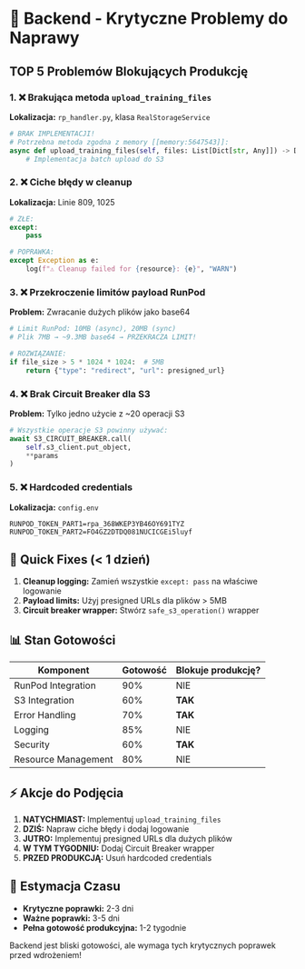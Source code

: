 # 🚨 Backend - Krytyczne Problemy do Naprawy

## TOP 5 Problemów Blokujących Produkcję

### 1. ❌ Brakująca metoda `upload_training_files`
**Lokalizacja:** `rp_handler.py`, klasa `RealStorageService`
```python
# BRAK IMPLEMENTACJI!
# Potrzebna metoda zgodna z memory [[memory:5647543]]:
async def upload_training_files(self, files: List[Dict[str, Any]]) -> Dict[str, Any]:
    # Implementacja batch upload do S3
```

### 2. ❌ Ciche błędy w cleanup
**Lokalizacja:** Linie 809, 1025
```python
# ZŁE:
except:
    pass

# POPRAWKA:
except Exception as e:
    log(f"⚠️ Cleanup failed for {resource}: {e}", "WARN")
```

### 3. ❌ Przekroczenie limitów payload RunPod
**Problem:** Zwracanie dużych plików jako base64
```python
# Limit RunPod: 10MB (async), 20MB (sync)
# Plik 7MB → ~9.3MB base64 → PRZEKRACZA LIMIT!

# ROZWIĄZANIE:
if file_size > 5 * 1024 * 1024:  # 5MB
    return {"type": "redirect", "url": presigned_url}
```

### 4. ❌ Brak Circuit Breaker dla S3
**Problem:** Tylko jedno użycie z ~20 operacji S3
```python
# Wszystkie operacje S3 powinny używać:
await S3_CIRCUIT_BREAKER.call(
    self.s3_client.put_object,
    **params
)
```

### 5. ❌ Hardcoded credentials
**Lokalizacja:** `config.env`
```
RUNPOD_TOKEN_PART1=rpa_368WKEP3YB46OY691TYZ
RUNPOD_TOKEN_PART2=FO4GZ2DTDQ081NUCICGEi5luyf
```

## 🔧 Quick Fixes (< 1 dzień)

1. **Cleanup logging:** Zamień wszystkie `except: pass` na właściwe logowanie
2. **Payload limits:** Użyj presigned URLs dla plików > 5MB
3. **Circuit breaker wrapper:** Stwórz `safe_s3_operation()` wrapper

## 📊 Stan Gotowości

| Komponent | Gotowość | Blokuje produkcję? |
|-----------|----------|-------------------|
| RunPod Integration | 90% | NIE |
| S3 Integration | 60% | **TAK** |
| Error Handling | 70% | **TAK** |
| Logging | 85% | NIE |
| Security | 60% | **TAK** |
| Resource Management | 80% | NIE |

## ⚡ Akcje do Podjęcia

1. **NATYCHMIAST:** Implementuj `upload_training_files`
2. **DZIŚ:** Napraw ciche błędy i dodaj logowanie
3. **JUTRO:** Implementuj presigned URLs dla dużych plików
4. **W TYM TYGODNIU:** Dodaj Circuit Breaker wrapper
5. **PRZED PRODUKCJĄ:** Usuń hardcoded credentials

## 📝 Estymacja Czasu

- **Krytyczne poprawki:** 2-3 dni
- **Ważne poprawki:** 3-5 dni  
- **Pełna gotowość produkcyjna:** 1-2 tygodnie

Backend jest bliski gotowości, ale wymaga tych krytycznych poprawek przed wdrożeniem!
